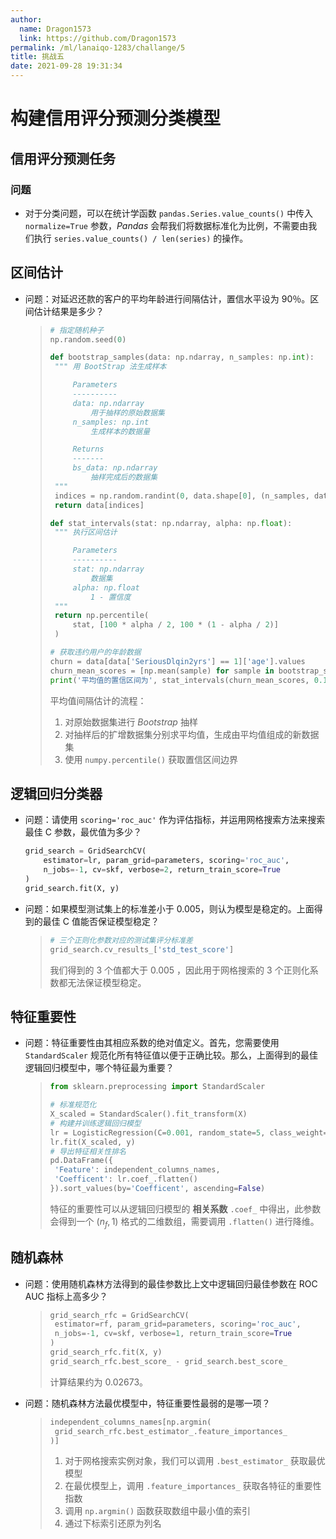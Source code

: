 ```yaml
---
author:
  name: Dragon1573
  link: https://github.com/Dragon1573
permalink: /ml/lanaiqo-1283/challange/5
title: 挑战五
date: 2021-09-28 19:31:34
---
```


# 构建信用评分预测分类模型

## 信用评分预测任务

### 问题

- 对于分类问题，可以在统计学函数 `pandas.Series.value_counts()` 中传入 `normalize=True` 参数，*Pandas* 会帮我们将数据标准化为比例，不需要由我们执行 `series.value_counts() / len(series)` 的操作。

## 区间估计

- 问题：对延迟还款的客户的平均年龄进行间隔估计，置信水平设为 90％。区间估计结果是多少？

  > ```python
  > # 指定随机种子
  > np.random.seed(0)
  >
  > def bootstrap_samples(data: np.ndarray, n_samples: np.int):
  >  """ 用 BootStrap 法生成样本
  >
  >      Parameters
  >      ----------
  >      data: np.ndarray
  >          用于抽样的原始数据集
  >      n_samples: np.int
  >          生成样本的数据量
  >
  >      Returns
  >      -------
  >      bs_data: np.ndarray
  >          抽样完成后的数据集
  >  """
  >  indices = np.random.randint(0, data.shape[0], (n_samples, data.shape[0]))
  >  return data[indices]
  >
  > def stat_intervals(stat: np.ndarray, alpha: np.float):
  >  """ 执行区间估计
  >
  >      Parameters
  >      ----------
  >      stat: np.ndarray
  >          数据集
  >      alpha: np.float
  >          1 - 置信度
  >  """
  >  return np.percentile(
  >      stat, [100 * alpha / 2, 100 * (1 - alpha / 2)]
  >  )
  >
  > # 获取违约用户的年龄数据
  > churn = data[data['SeriousDlqin2yrs'] == 1]['age'].values
  > churn_mean_scores = [np.mean(sample) for sample in bootstrap_samples(churn, 1000)]
  > print('平均值的置信区间为', stat_intervals(churn_mean_scores, 0.1))
  > ```
  >
  > 平均值间隔估计的流程：
  >
  > 1. 对原始数据集进行 *Bootstrap* 抽样
  > 2. 对抽样后的扩增数据集分别求平均值，生成由平均值组成的新数据集
  > 3. 使用 `numpy.percentile()` 获取置信区间边界

## 逻辑回归分类器

- 问题：请使用 `scoring='roc_auc'` 作为评估指标，并运用网格搜索方法来搜索最佳 C 参数，最优值为多少？

  ```python
  grid_search = GridSearchCV(
      estimator=lr, param_grid=parameters, scoring='roc_auc',
      n_jobs=-1, cv=skf, verbose=2, return_train_score=True
  )
  grid_search.fit(X, y)
  ```

- 问题：如果模型测试集上的标准差小于 0.005，则认为模型是稳定的。上面得到的最佳 C 值能否保证模型稳定？

  > ```python
  > # 三个正则化参数对应的测试集评分标准差
  > grid_search.cv_results_['std_test_score']
  > ```
  >
  > 我们得到的 3 个值都大于 0.005 ，因此用于网格搜索的 3 个正则化系数都无法保证模型稳定。

## 特征重要性

- 问题：特征重要性由其相应系数的绝对值定义。首先，您需要使用 `StandardScaler` 规范化所有特征值以便于正确比较。那么，上面得到的最佳逻辑回归模型中，哪个特征最为重要？

  > ```python
  > from sklearn.preprocessing import StandardScaler
  >
  > # 标准规范化
  > X_scaled = StandardScaler().fit_transform(X)
  > # 构建并训练逻辑回归模型
  > lr = LogisticRegression(C=0.001, random_state=5, class_weight='balanced')
  > lr.fit(X_scaled, y)
  > # 导出特征相关性排名
  > pd.DataFrame({
  >  'Feature': independent_columns_names,
  >  'Coefficent': lr.coef_.flatten()
  > }).sort_values(by='Coefficent', ascending=False)
  > ```
  >
  > 特征的重要性可以从逻辑回归模型的 **相关系数** `.coef_` 中得出，此参数会得到一个 $(n_f,1)$ 格式的二维数组，需要调用 `.flatten()` 进行降维。

## 随机森林

- 问题：使用随机森林方法得到的最佳参数比上文中逻辑回归最佳参数在 ROC AUC 指标上高多少？

  > ```python
  > grid_search_rfc = GridSearchCV(
  >  estimator=rf, param_grid=parameters, scoring='roc_auc',
  >  n_jobs=-1, cv=skf, verbose=1, return_train_score=True
  > )
  > grid_search_rfc.fit(X, y)
  > grid_search_rfc.best_score_ - grid_search.best_score_
  > ```
  >
  > 计算结果约为 0.02673。

- 问题：随机森林方法最优模型中，特征重要性最弱的是哪一项？

  > ```python
  > independent_columns_names[np.argmin(
  >  grid_search_rfc.best_estimator_.feature_importances_
  > )]
  > ```
  >
  > 1. 对于网格搜索实例对象，我们可以调用 `.best_estimator_` 获取最优模型
  > 2. 在最优模型上，调用 `.feature_importances_` 获取各特征的重要性指数
  > 3. 调用 `np.argmin()` 函数获取数组中最小值的索引
  > 4. 通过下标索引还原为列名
